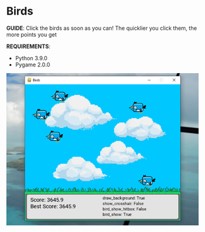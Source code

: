 # Birds

__GUIDE__:
Click the birds as soon as you can! The quicklier you click them, the more points you get

__REQUIREMENTS__:
- Python 3.9.0
- Pygame 2.0.0

![Birds](lib/Miscellaneous/birds.png?raw=true)
